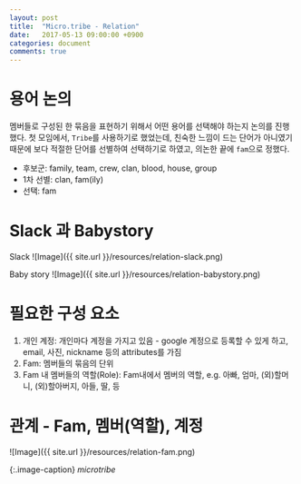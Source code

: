 ```yaml
---
layout: post
title:  "Micro.tribe - Relation"
date:   2017-05-13 09:00:00 +0900
categories: document
comments: true
---
```


# 용어 논의

멤버들로 구성된 한 묶음을 표현하기 위해서 어떤 용어를 선택해야 하는지 논의를 진행했다. 첫 모임에서, `Tribe`를 사용하기로 했었는데, 친숙한 느낌이 드는 단어가 아니였기 때문에 보다 적절한 단어를 선별하여 선택하기로 하였고, 의논한 끝에 `fam`으로 정했다.

* 후보군: family, team, crew, clan, blood, house, group
* 1차 선별: clan, fam(ily)
* 선택: fam

# Slack 과 Babystory
Slack
![Image]({{ site.url }}/resources/relation-slack.png)

Baby story
![Image]({{ site.url }}/resources/relation-babystory.png)  


# 필요한 구성 요소
1. 개인 계정: 개인마다 계정을 가지고 있음 - google 계정으로 등록할 수 있게 하고, email, 사진, nickname 등의 attributes를 가짐
2. Fam: 멤버들의 묶음의 단위
3. Fam 내 멤버들의 역할(Role): Fam내에서 멤버의 역할, e.g. 아빠, 엄마, (외)할머니, (외)할아버지, 아들, 딸, 등

# 관계 - Fam, 멤버(역할), 계정

![Image]({{ site.url }}/resources/relation-fam.png)  

{:.image-caption}
*microtribe*